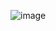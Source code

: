 ![image](https://github.com/Malix-Floof/Malix-Floof/assets/101697781/486473cc-8222-43ec-87e3-5f2e847dcf00)
